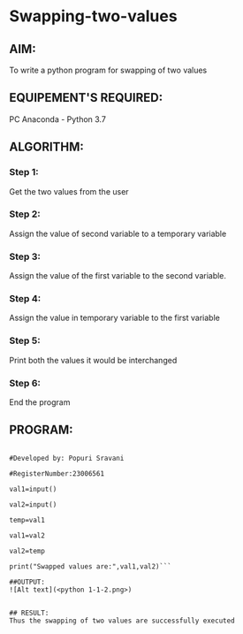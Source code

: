 # Swapping-two-values
## AIM:
To write a python program for swapping of two values
## EQUIPEMENT'S REQUIRED: 
PC
Anaconda - Python 3.7
## ALGORITHM: 
### Step 1:
Get the two values from the user
### Step 2: 
Assign the value of second variable to a temporary variable 
### Step 3: 
Assign the value of the first variable to the second variable.
### Step 4:  
Assign the value in temporary variable to the first variable
### Step 5: 
Print both the values it would be interchanged
### Step 6: 
End the program
## PROGRAM:
```#Program to swap two values.

#Developed by: Popuri Sravani

#RegisterNumber:23006561

val1=input()

val2=input()

temp=val1

val1=val2

val2=temp

print("Swapped values are:",val1,val2)```

##OUTPUT:
![Alt text](<python 1-1-2.png>)


## RESULT:
Thus the swapping of two values are successfully executed 



